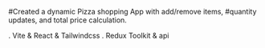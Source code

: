 #Created a dynamic Pizza shopping App with add/remove items,
#quantity updates, and total price calculation.

. Vite & React & Tailwindcss 
. Redux Toolkit & api 
